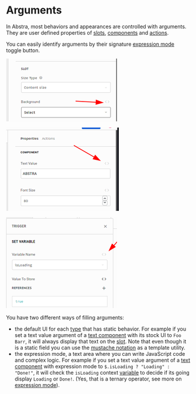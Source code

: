 # Arguments

In Abstra, most behaviors and appearances are controlled with arguments.   
They are user defined properties of [slots](), [components](../elements/) and [actions](../actions/).

You can easily identify arguments by their signature [expression mode](expression-mode.md) toggle button.

![This is a slot argument used to define its background](../../../.gitbook/assets/nodearg.png)

![This is a component argument used to define the displayed text](../../../.gitbook/assets/comparg.png)

![This is an action arguments used to select a variable](../../../.gitbook/assets/actionarg.png)

You have two different ways of filling arguments: 

* the default UI for each [type](argument-types.md) that has static behavior. For example if you set a text value argument of a [text component](../elements/text.md) with its stock UI to `Foo Barr`, it will always display that text on the [slot](). Note that even though it is a static field you can use the [mustache notation](mustache-notation.md) as a template utility.
* the expression mode, a text area where you can write JavaScript code and complex logic. For example if you set a text value argument of a [text component](../elements/text.md) with expression mode to `$.isLoading ? "Loading" : "Done!"`, it will check the `isLoading` context [variable]() to decide if its going display `Loading` or `Done!`. \(Yes, that is a ternary operator, see more on [expression mode](expression-mode.md)\).

